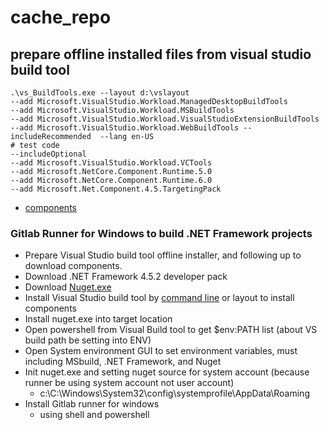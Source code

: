 # cache_repo

## prepare offline installed files from visual studio build tool
```
.\vs_BuildTools.exe --layout d:\vslayout 
--add Microsoft.VisualStudio.Workload.ManagedDesktopBuildTools 
--add Microsoft.VisualStudio.Workload.MSBuildTools 
--add Microsoft.VisualStudio.Workload.VisualStudioExtensionBuildTools 
--add Microsoft.VisualStudio.Workload.WebBuildTools --includeRecommended  --lang en-US
# test code
--includeOptional
--add Microsoft.VisualStudio.Workload.VCTools 
--add Microsoft.NetCore.Component.Runtime.5.0
--add Microsoft.NetCore.Component.Runtime.6.0
--add Microsoft.Net.Component.4.5.TargetingPack 

```
- [components](https://learn.microsoft.com/en-us/visualstudio/install/workload-component-id-vs-build-tools?view=vs-2022)

### Gitlab Runner for Windows to build .NET Framework projects
- Prepare Visual Studio build tool offline installer, and following up to download components.
- Download .NET Framework 4.5.2 developer pack
- Download [Nuget.exe](https://dist.nuget.org/win-x86-commandline/latest/nuget.exe)
- Install Visual Studio build tool by [command line](https://learn.microsoft.com/en-us/visualstudio/install/use-command-line-parameters-to-install-visual-studio?view=vs-2022) or layout to install components
- Install nuget.exe into target location
- Open powershell from Visual Build tool to get $env:PATH list (about VS build path be setting into ENV)
- Open System environment GUI to set environment variables, must including MSbuild, .NET Framework, and Nuget
- Init nuget.exe and setting nuget source for system account (because runner be using system account not user account)
  - c:\C:\Windows\System32\config\systemprofile\AppData\Roaming
- Install Gitlab runner for windows
  - using shell and powershell
